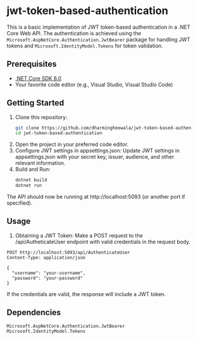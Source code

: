 # jwt-token-based-authentication

This is a basic implementation of JWT token-based authentication in a .NET Core Web API. The authentication is achieved using the `Microsoft.AspNetCore.Authentication.JwtBearer` package for handling JWT tokens and `Microsoft.IdentityModel.Tokens` for token validation.

## Prerequisites

- [.NET Core SDK 8.0](https://dotnet.microsoft.com/download/dotnet-core/3.1)
- Your favorite code editor (e.g., Visual Studio, Visual Studio Code)

## Getting Started

1. Clone this repository:
   ```bash
   git clone https://github.com/dharmingheewala/jwt-token-based-authentication.git jwt-token-based-authentication
   cd jwt-token-based-authentication
2. Open the project in your preferred code editor.
3. Configure JWT settings in appsettings.json: Update JWT settings in appsettings.json with your secret key, issuer, audience, and other relevant information.
4. Build and Run:
	```bash
	dotnet build
	dotnet run
The API should now be running at http://localhost:5093 (or another port if specified).

## Usage

1. Obtaining a JWT Token: Make a POST request to the /api/AutheticateUser endpoint with valid credentials in the request body.

```
POST http://localhost:5093/api/AuthenticateUser
Content-Type: application/json

{
  "username": "your-username",
  "password": "your-password"
}
```

If the credentials are valid, the response will include a JWT token.

## Dependencies

	Microsoft.AspNetCore.Authentication.JwtBearer
	Microsoft.IdentityModel.Tokens

